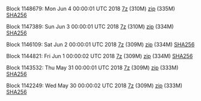 Block 1148679: Mon Jun  4 00:00:01 UTC 2018 [7z](https://transfer.sh/fKUuc/bootstrap.dat.20180604.7z) (310M) [zip](https://transfer.sh/Evtvw/bootstrap.dat.20180604.zip) (335M) [SHA256](https://transfer.sh/4iCri/sha256.txt)

Block 1147389: Sun Jun  3 00:00:01 UTC 2018 [7z](https://transfer.sh/hK4IQ/bootstrap.dat.20180603.7z) (310M) [zip](https://transfer.sh/NyOji/bootstrap.dat.20180603.zip) (334M) [SHA256](https://transfer.sh/bA2Xo/sha256.txt)

Block 1146109: Sat Jun  2 00:00:01 UTC 2018 [7z](https://transfer.sh/CZze9/bootstrap.dat.20180602.7z) (309M) [zip](https://transfer.sh/i0YrQ/bootstrap.dat.20180602.zip) (334M) [SHA256](https://transfer.sh/g0OnY/sha256.txt)

Block 1144821: Fri Jun  1 00:00:02 UTC 2018 [7z](https://transfer.sh/9GV8d/bootstrap.dat.20180601.7z) (309M) [zip](https://transfer.sh/zi3SS/bootstrap.dat.20180601.zip) (334M) [SHA256](https://transfer.sh/esdV5/sha256.txt)

Block 1143532: Thu May 31 00:00:01 UTC 2018 [7z](https://transfer.sh/11F5iV/bootstrap.dat.20180531.7z) (309M) [zip](https://transfer.sh/RBQw7/bootstrap.dat.20180531.zip) (333M) [SHA256](https://transfer.sh/OscHy/sha256.txt)

Block 1142249: Wed May 30 00:00:02 UTC 2018 [7z](https://transfer.sh/saJXM/bootstrap.dat.20180530.7z) (309M) [zip](https://transfer.sh/OvhBS/bootstrap.dat.20180530.zip) (333M) [SHA256](https://transfer.sh/csYRH/sha256.txt)
